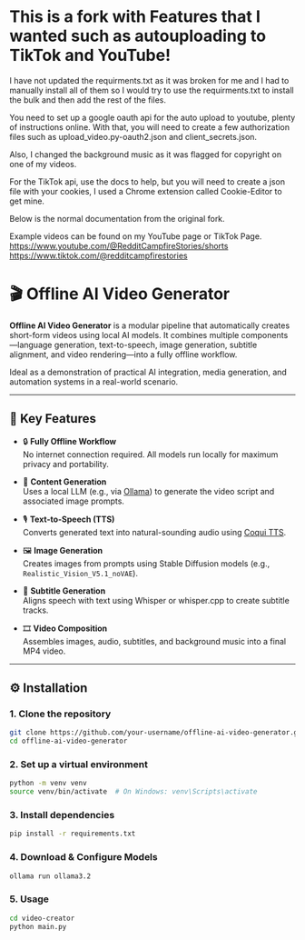 # This is a fork with Features that I wanted such as autouploading to TikTok and YouTube!
I have not updated the requirments.txt as it was broken for me and I had to manually install all of them so I would try to use the requirments.txt to install the bulk and then add the rest of the files.

You need to set up a google oauth api for the auto upload to youtube, plenty of instructions online. With that, you will need to create a few authorization files such as upload_video.py-oauth2.json and client_secrets.json. 

Also, I changed the background music as it was flagged for copyright on one of my videos.

For the TikTok api, use the docs to help, but you will need to create a json file with your cookies, I used a Chrome extension called Cookie-Editor to get mine.

Below is the normal documentation from the original fork.

Example videos can be found on my YouTube page or TikTok Page.
https://www.youtube.com/@RedditCampfireStories/shorts
https://www.tiktok.com/@redditcampfirestories







# 🎬 Offline AI Video Generator

**Offline AI Video Generator** is a modular pipeline that automatically creates short-form videos using local AI models. It combines multiple components—language generation, text-to-speech, image generation, subtitle alignment, and video rendering—into a fully offline workflow.

Ideal as a demonstration of practical AI integration, media generation, and automation systems in a real-world scenario.

---

## 📌 Key Features

- 🔒 **Fully Offline Workflow**  
  No internet connection required. All models run locally for maximum privacy and portability.

- 🧠 **Content Generation**  
  Uses a local LLM (e.g., via [Ollama](https://ollama.com/)) to generate the video script and associated image prompts.

- 🎙 **Text-to-Speech (TTS)**  
  Converts generated text into natural-sounding audio using [Coqui TTS](https://github.com/coqui-ai/TTS).

- 🖼 **Image Generation**  
  Creates images from prompts using Stable Diffusion models (e.g., `Realistic_Vision_V5.1_noVAE`).

- 📝 **Subtitle Generation**  
  Aligns speech with text using Whisper or whisper.cpp to create subtitle tracks.

- 🎞 **Video Composition**  
  Assembles images, audio, subtitles, and background music into a final MP4 video.

---

## ⚙️ Installation

### 1. Clone the repository

```bash
git clone https://github.com/your-username/offline-ai-video-generator.git
cd offline-ai-video-generator
```

### 2. Set up a virtual environment

```bash
python -m venv venv
source venv/bin/activate  # On Windows: venv\Scripts\activate
```

### 3. Install dependencies
```bash
pip install -r requirements.txt
```

### 4. Download & Configure Models
```bash
ollama run ollama3.2
```

### 5. Usage
```bash
cd video-creator
python main.py
```
